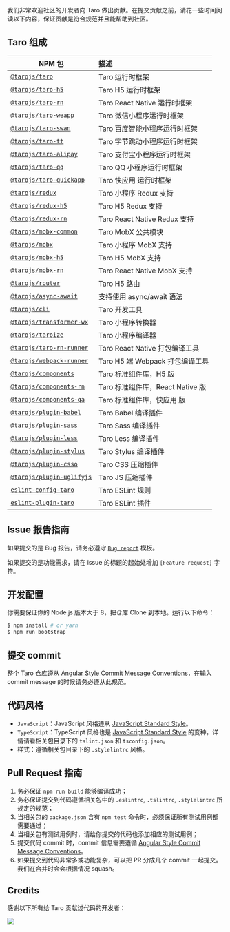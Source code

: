 我们非常欢迎社区的开发者向 Taro 做出贡献。在提交贡献之前，请花一些时间阅读以下内容，保证贡献是符合规范并且能帮助到社区。

## Taro 组成
| NPM 包           |   描述 |
| ------------- |:------------- |
| [`@tarojs/taro`](https://www.npmjs.com/package/@tarojs/taro)      |  Taro 运行时框架  |
| [`@tarojs/taro-h5`](https://www.npmjs.com/package/@tarojs/taro-h5) |  Taro H5 运行时框架  |
| [`@tarojs/taro-rn`](https://www.npmjs.com/package/@tarojs/taro-rn) |  Taro React Native 运行时框架  |
| [`@tarojs/taro-weapp`](https://www.npmjs.com/package/@tarojs/taro-weapp) |  Taro 微信小程序运行时框架  |
| [`@tarojs/taro-swan`](https://www.npmjs.com/package/@tarojs/taro-swan) |  Taro 百度智能小程序运行时框架  |
| [`@tarojs/taro-tt`](https://www.npmjs.com/package/@tarojs/taro-tt) |  Taro 字节跳动小程序运行时框架  |
| [`@tarojs/taro-alipay`](https://www.npmjs.com/package/@tarojs/taro-alipay) |  Taro 支付宝小程序运行时框架  |
| [`@tarojs/taro-qq`](https://www.npmjs.com/package/@tarojs/taro-qq) |  Taro QQ 小程序运行时框架  |
| [`@tarojs/taro-quickapp`](https://www.npmjs.com/package/@tarojs/taro-quiciapp) |  Taro 快应用 运行时框架  |
| [`@tarojs/redux`](https://www.npmjs.com/package/@tarojs/redux) |  Taro 小程序 Redux 支持  |
| [`@tarojs/redux-h5`](https://www.npmjs.com/package/@tarojs/redux-h5) |  Taro H5 Redux 支持  |
| [`@tarojs/redux-rn`](https://www.npmjs.com/package/@tarojs/redux-rn) |  Taro React Native Redux 支持  |
| [`@tarojs/mobx-common`](https://www.npmjs.com/package/@tarojs/mobx-common) |  Taro MobX 公共模块  |
| [`@tarojs/mobx`](https://www.npmjs.com/package/@tarojs/mobx) |  Taro 小程序 MobX 支持  |
| [`@tarojs/mobx-h5`](https://www.npmjs.com/package/@tarojs/mobx-h5) |  Taro H5 MobX 支持  |
| [`@tarojs/mobx-rn`](https://www.npmjs.com/package/@tarojs/mobx-rn) |  Taro React Native MobX 支持  |
| [`@tarojs/router`](https://www.npmjs.com/package/@tarojs/router) |  Taro H5 路由  |
| [`@tarojs/async-await`](https://www.npmjs.com/package/@tarojs/async-await)      |  支持使用 async/await 语法  |
| [`@tarojs/cli`](https://www.npmjs.com/package/@tarojs/cli) | Taro 开发工具   |
| [`@tarojs/transformer-wx`](https://www.npmjs.com/package/@tarojs/transformer-wx) | Taro 小程序转换器  |
| [`@tarojs/taroize`](https://www.npmjs.com/package/@tarojs/taroize) | Taro 小程序编译器  |
| [`@tarojs/taro-rn-runner`](https://www.npmjs.com/package/@tarojs/rn-runner) |  Taro React Native 打包编译工具  |
| [`@tarojs/webpack-runner`](https://www.npmjs.com/package/@tarojs/webpack-runner) |  Taro H5 端 Webpack 打包编译工具  |
| [`@tarojs/components`](https://www.npmjs.com/package/@tarojs/components) | Taro 标准组件库，H5 版 |
| [`@tarojs/components-rn`](https://www.npmjs.com/package/@tarojs/components-rn) |  Taro 标准组件库，React Native 版  |
| [`@tarojs/components-qa`](https://www.npmjs.com/package/@tarojs/components-qa) |  Taro 标准组件库，快应用 版  |
| [`@tarojs/plugin-babel`](https://www.npmjs.com/package/@tarojs/plugin-babel) |  Taro Babel 编译插件  |
| [`@tarojs/plugin-sass`](https://www.npmjs.com/package/@tarojs/plugin-sass) |  Taro Sass 编译插件  |
| [`@tarojs/plugin-less`](https://www.npmjs.com/package/@tarojs/plugin-less) |  Taro Less 编译插件  |
| [`@tarojs/plugin-stylus`](https://www.npmjs.com/package/@tarojs/plugin-stylus) |  Taro Stylus 编译插件  |
| [`@tarojs/plugin-csso`](https://www.npmjs.com/package/@tarojs/plugin-csso) |  Taro CSS 压缩插件  |
| [`@tarojs/plugin-uglifyjs`](https://www.npmjs.com/package/@tarojs/plugin-uglifyjs) |  Taro JS 压缩插件  |
| [`eslint-config-taro`](https://www.npmjs.com/package/eslint-config-taro)      |  Taro ESLint 规则  |
| [`eslint-plugin-taro`](https://www.npmjs.com/package/eslint-plugin-taro)      |  Taro ESLint 插件  |


## Issue 报告指南

如果提交的是 Bug 报告，请务必遵守 [`Bug report`](https://github.com/NervJS/taro/blob/master/.github/ISSUE_TEMPLATE/bug_report.md) 模板。

如果提交的是功能需求，请在 issue 的标题的起始处增加 `[Feature request]` 字符。

## 开发配置

你需要保证你的 Node.js 版本大于 8，把仓库 Clone 到本地。运行以下命令：

```bash
$ npm install # or yarn
$ npm run bootstrap
```

## 提交 commit

整个 Taro 仓库遵从 [Angular Style Commit Message Conventions](https://gist.github.com/stephenparish/9941e89d80e2bc58a153)，在输入 commit message 的时候请务必遵从此规范。

## 代码风格

* `JavaScript`：JavaScript 风格遵从 [JavaScript Standard Style](https://github.com/standard/standard)。
* `TypeScript`：TypeScript 风格也是 [JavaScript Standard Style](https://github.com/standard/standard) 的变种，详情请看相关包目录下的 `tslint.json` 和 `tsconfig.json`。
* 样式：遵循相关包目录下的 `.stylelintrc` 风格。

## Pull Request 指南

1. 务必保证 `npm run build` 能够编译成功；
2. 务必保证提交到代码遵循相关包中的 `.eslintrc`, `.tslintrc`, `.stylelintrc` 所规定的规范；
3. 当相关包的 `package.json` 含有 `npm test` 命令时，必须保证所有测试用例都需要通过；
4. 当相关包有测试用例时，请给你提交的代码也添加相应的测试用例；
5. 提交代码 commit 时，commit 信息需要遵循 [Angular Style Commit Message Conventions](https://gist.github.com/stephenparish/9941e89d80e2bc58a153)。
6. 如果提交到代码非常多或功能复杂，可以把 PR 分成几个 commit 一起提交。我们在合并时会会根据情况 squash。

## Credits

感谢以下所有给 Taro 贡献过代码的开发者：

<a href="https://github.com/NervJS/taro/graphs/contributors"><img src="https://opencollective.com/taro/contributors.svg?width=890&button=false" /></a>
